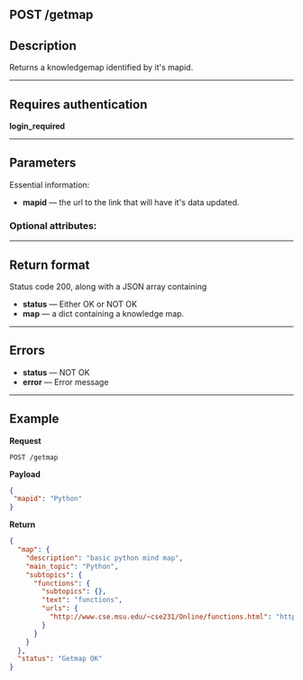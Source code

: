 

## POST /getmap

## Description
Returns a knowledgemap identified by it's mapid.

***

## Requires authentication
**login_required**

***

## Parameters
Essential information:

- **mapid** — the url to the link that will have it's data updated.

### Optional attributes:

***

## Return format
Status code 200, along with a JSON array containing 
- **status** — Either OK or NOT OK
- **map** — a dict containing a knowledge map.
***

## Errors
- **status** — NOT OK
- **error** — Error message

***

## Example
**Request**

    POST /getmap

**Payload**
``` json
{
 "mapid": "Python"
}
```


**Return**
``` json
{
  "map": {
    "description": "basic python mind map", 
    "main_topic": "Python", 
    "subtopics": {
      "functions": {
        "subtopics": {}, 
        "text": "functions", 
        "urls": {
          "http://www.cse.msu.edu/~cse231/Online/functions.html": "http://www.cse.msu.edu/~cse231/Online/functions.html"
        }
      }
    }
  }, 
  "status": "Getmap OK"
}

```
